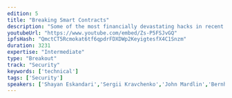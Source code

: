 ```yaml
---
edition: 5
title: "Breaking Smart Contracts"
description: "Some of the most financially devastating hacks in recent years have happened on the blockchain. In this workshop, we will walk through a series of simple Solidity coding challenges and common mistakes, where participants are asked read code, understand and try to break them. Regarding each challenge, we will talk about the history of the hacks involving that family of bug. We will talk about the attacks and possible solutions."
youtubeUrl: "https://www.youtube.com/embed/Zs-P5FSJvGQ"
ipfsHash: "QmctCT5Rcmokat6tf6qpdrFDXDWp2KeyigtesfX4C1Snzm"
duration: 3231
expertise: "Intermediate"
type: "Breakout"
track: "Security"
keywords: ['technical']
tags: ['Security']
speakers: ['Shayan Eskandari','Sergii Kravchenko','John Mardlin','Bernhard Mueller']
---
```


